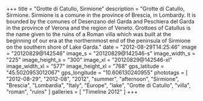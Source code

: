 +++
title = "Grotte di Catullo, Sirmione"
description = "Grotte di Catullo, Sirmione. Sirmione is a comune in the province of Brescia, in Lombardy. It is bounded by the comunes of Desenzano del Garda and Peschiera del Garda in the province of Verona and the region of Veneto. Grottoes of Catullus is the name given to the ruins of a Roman villa which was built at the beginning of our era at the northernmost end of the peninsula of Sirmione on the southern shore of Lake Garda."
date = "2012-08-29T14:25:46"
image = "20120829@142546"
image_s = "20120829@142546-s"
image_width_s = "225"
image_height_s = "300"
image_xl = "20120829@142546-xl"
image_width_xl = "577"
image_height_xl = "768"
gps_latitude = "45.5020953012067"
gps_longitude = "10.606130240955"
phototags = [ "2012-08-29", "2012-08", "2012", "summer", "afternoon", "Sirmione", "Brescia", "Lombardia", "Italy", "Europe", "lake", "Grotte di Catullo", "villa", "roman", "ruins" ]
galleries = [ "Timeline 2012" ]
+++
